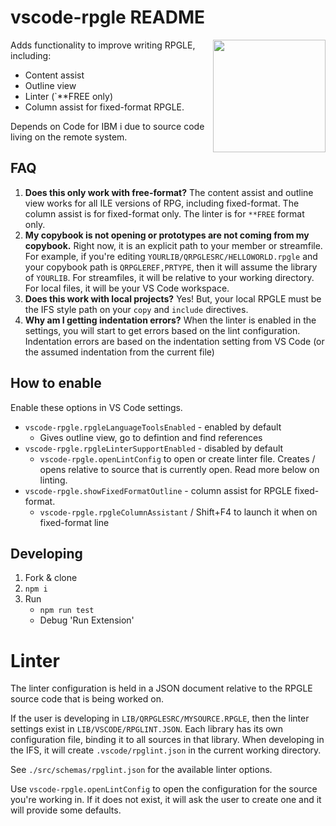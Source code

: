 # vscode-rpgle README

<img src="https://github.com/halcyon-tech/vscode-rpgle/blob/main/media/logo.png?raw=true" height="180px" align="right">

Adds functionality to improve writing RPGLE, including:

* Content assist
* Outline view
* Linter (`**FREE only)
* Column assist for fixed-format RPGLE.

Depends on Code for IBM i due to source code living on the remote system.

## FAQ

1. **Does this only work with free-format?** The content assist and outline view works for all ILE versions of RPG, including fixed-format. The column assist is for fixed-format only. The linter is for `**FREE` format only.
2. **My copybook is not opening or prototypes are not coming from my copybook.** Right now, it is an explicit path to your member or streamfile. For example, if you're editing `YOURLIB/QRPGLESRC/HELLOWORLD.rpgle` and your copybook path is `QRPGLEREF,PRTYPE`, then it will assume the library of `YOURLIB`. For streamfiles, it will be relative to your working directory. For local files, it will be your VS Code workspace.
3. **Does this work with local projects?** Yes! But, your local RPGLE must be the IFS style path on your `copy` and `include` directives.
4. **Why am I getting indentation errors?** When the linter is enabled in the settings, you will start to get errors based on the lint configuration. Indentation errors are based on the indentation setting from VS Code (or the assumed indentation from the current file)

## How to enable

Enable these options in VS Code settings.

* `vscode-rpgle.rpgleLanguageToolsEnabled` - enabled by default
   * Gives outline view, go to defintion and find references
* `vscode-rpgle.rpgleLinterSupportEnabled` - disabled by default
   * `vscode-rpgle.openLintConfig` to open or create linter file. Creates / opens relative to source that is currently open. Read more below on linting.
* `vscode-rpgle.showFixedFormatOutline` - column assist for RPGLE fixed-format.
   * `vscode-rpgle.rpgleColumnAssistant` / Shift+F4 to launch it when on fixed-format line

## Developing

1. Fork & clone
2. `npm i`
3. Run
   * `npm run test`
   * Debug 'Run Extension'

# Linter

The linter configuration is held in a JSON document relative to the RPGLE source code that is being worked on.

If the user is developing in `LIB/QRPGLESRC/MYSOURCE.RPGLE`, then the linter settings exist in `LIB/VSCODE/RPGLINT.JSON`. Each library has its own configuration file, binding it to all sources in that library. When developing in the IFS, it will create `.vscode/rpglint.json` in the current working directory.

See `./src/schemas/rpglint.json` for the available linter options.

Use `vscode-rpgle.openLintConfig` to open the configuration for the source you're working in. If it does not exist, it will ask the user to create one and it will provide some defaults.
